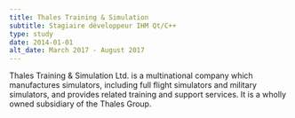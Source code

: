 ```yaml
---
title: Thales Training & Simulation
subtitle: Stagiaire développeur IHM Qt/C++
type: study
date: 2014-01-01
alt_date: March 2017 - August 2017
---
```

<p>
    Thales Training & Simulation Ltd. is a multinational
    company which manufactures simulators, including full
    flight simulators and military simulators, and provides
    related training and support services. It is a
    wholly owned subsidiary of the Thales Group.
</p>
